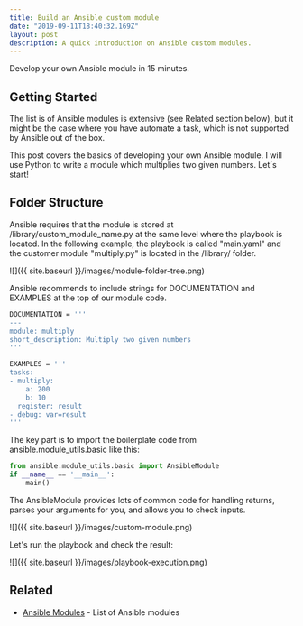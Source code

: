 ```yaml
---
title: Build an Ansible custom module
date: "2019-09-11T18:40:32.169Z"
layout: post
description: A quick introduction on Ansible custom modules. 
---
```

Develop your own Ansible module in 15 minutes.

## Getting Started
The list is of Ansible modules is extensive (see Related section below), but it might be the case where you have automate a task, which is not supported by Ansible out of the box. 

This post covers the basics of developing your own Ansible module. 
I will use Python to write a module which multiplies two given numbers. Let´s start!


## Folder Structure
Ansible requires that the module is stored at /library/custom_module_name.py at the same level where the playbook is located. 
In the following example, the playbook is called "main.yaml" and the customer module "multiply.py" is located in the /library/ folder.  

![]({{ site.baseurl }}/images/module-folder-tree.png)

Ansible recommends to include strings for DOCUMENTATION and EXAMPLES at the top of our module code.

```bash
DOCUMENTATION = '''
---
module: multiply
short_description: Multiply two given numbers
'''

EXAMPLES = '''
tasks:
- multiply:
    a: 200
    b: 10
  register: result
- debug: var=result
'''
```

The key part is to import the boilerplate code from ansible.module_utils.basic like this:

```python 
from ansible.module_utils.basic import AnsibleModule
if __name__ == '__main__':
    main()

```

The AnsibleModule provides lots of common code for handling returns, parses your arguments for you, and allows you to check inputs.

![]({{ site.baseurl }}/images/custom-module.png)

Let's run the playbook and check the result:

![]({{ site.baseurl }}/images/playbook-execution.png)


## Related

* [Ansible Modules](https://docs.ansible.com/ansible/latest/modules/modules_by_category.html) - List of Ansible modules
